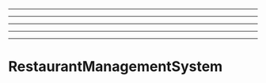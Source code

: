-----------------------------------------------------
----------------------------------------------------------------------------------------------------
----------------------------------------------------------------------------------------------------
----------------------------------------------------------------------------------------------------
----------------------------------------------------------------------------------------------------
# RestaurantManagementSystem
